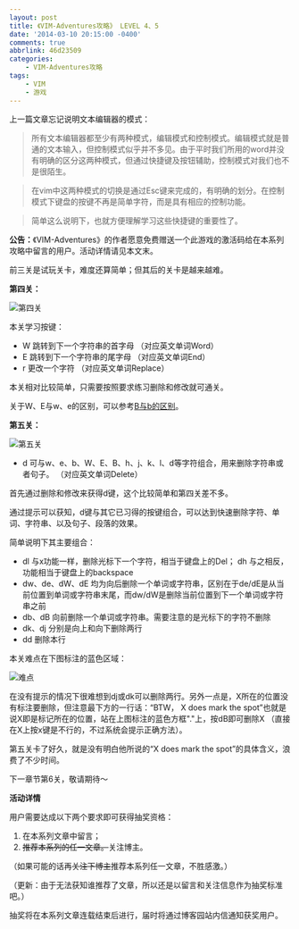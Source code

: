 ```yaml
---
layout: post
title: 《VIM-Adventures攻略》 LEVEL 4、5
date: '2014-03-10 20:15:00 -0400'
comments: true
abbrlink: 46d23509
categories:
	- VIM-Adventures攻略
tags:
	- VIM
	- 游戏
---
```

上一篇文章忘记说明文本编辑器的模式：

>所有文本编辑器都至少有两种模式，编辑模式和控制模式。编辑模式就是普通的文本输入，但控制模式似乎并不多见。由于平时我们所用的word并没有明确的区分这两种模式，但通过快捷键及按钮辅助，控制模式对我们也不是很陌生。

>在vim中这两种模式的切换是通过Esc键来完成的，有明确的划分。在控制模式下键盘的按键不再是简单字符，而是具有相应的控制功能。

>简单这么说明下，也就方便理解学习这些快捷键的重要性了。

**公告：**《VIM-Adventures》的作者愿意免费赠送一个此游戏的激活码给在本系列攻略中留言的用户。活动详情请见本文末。

前三关是试玩关卡，难度还算简单；但其后的关卡是越来越难。

**第四关：**

![第四关](http://images.cnitblog.com/blog/605265/201403/101035419231391.jpg)

本关学习按键：

* W 跳转到下一个字符串的首字母 （对应英文单词Word）
* E 跳转到下一个字符串的尾字母 （对应英文单词End）
* r 更改一个字符 （对应英文单词Replace）

本关相对比较简单，只需要按照要求练习删除和修改就可通关。

关于W、E与w、e的区别，可以参考[B与b的区别](http://www.cnblogs.com/dreamstar/p/3581421.html)。

**第五关：**

![第五关](http://images.cnitblog.com/blog/605265/201403/101039492515063.jpg)

* d 可与w、e、b、W、E、B、h、j、k、l、d等字符组合，用来删除字符串或者句子。 （对应英文单词Delete）

首先通过删除和修改来获得d键，这个比较简单和第四关差不多。

通过提示可以获知，d键与其它已习得的按键组合，可以达到快速删除字符、单词、字符串、以及句子、段落的效果。

简单说明下其主要组合：

* dl 与x功能一样，删除光标下一个字符，相当于键盘上的Del； dh 与之相反，功能相当于键盘上的backspace
* dw、de、dW、dE 均为向后删除一个单词或字符串，区别在于de/dE是从当前位置到单词或字符串末尾，而dw/dW是删除当前位置到下一个单词或字符串之前
* db、dB 向前删除一个单词或字符串。需要注意的是光标下的字符不删除
* dk、dj 分别是向上和向下删除两行
* dd 删除本行

本关难点在下图标注的蓝色区域：

![难点](http://images.cnitblog.com/blog/605265/201403/101103428298997.jpg)

在没有提示的情况下很难想到dj或dk可以删除两行。另外一点是，X所在的位置没有标注要删除，但注意最下方的一行话：“BTW， X does mark the spot”也就是说X即是标记所在的位置，站在上图标注的蓝色方框"."上，按dB即可删除X （直接在X上按x键是不行的，不过系统会提示正确方法）。


第五关卡了好久，就是没有明白他所说的“X does mark the spot”的具体含义，浪费了不少时间。

下一章节第6关，敬请期待～

**活动详情**

用户需要达成以下两个要求即可获得抽奖资格：

1. 在本系列文章中留言；
2. <del>推荐本系列的任一文章。</del>关注博主。

（如果可能的话再<del>关注下博主</del>推荐本系列任一文章，不胜感激。）

（更新：由于无法获知谁推荐了文章，所以还是以留言和关注信息作为抽奖标准吧。）

抽奖将在本系列文章连载结束后进行，届时将通过博客园站内信通知获奖用户。

